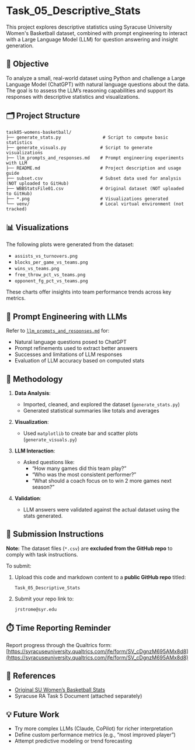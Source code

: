 # Task_05_Descriptive_Stats

This project explores descriptive statistics using Syracuse University Women's Basketball dataset, combined with prompt engineering to interact with a Large Language Model (LLM) for question answering and insight generation.

## 📌 Objective

To analyze a small, real-world dataset using Python and challenge a Large Language Model (ChatGPT) with natural language questions about the data. The goal is to assess the LLM’s reasoning capabilities and support its responses with descriptive statistics and visualizations.

## 🗂️ Project Structure

```
task05-womens-basketball/
├── generate_stats.py                # Script to compute basic statistics
├── generate_visuals.py             # Script to generate visualizations
├── llm_prompts_and_responses.md    # Prompt engineering experiments with LLM
├── README.md                       # Project description and usage guide
├── subset.csv                      # Subset data used for analysis (NOT uploaded to GitHub)
├── WBBStatsFile01.csv              # Original dataset (NOT uploaded to GitHub)
├── *.png                           # Visualizations generated
└── venv/                           # Local virtual environment (not tracked)
```

## 📊 Visualizations

The following plots were generated from the dataset:

- `assists_vs_turnovers.png`
- `blocks_per_game_vs_teams.png`
- `wins_vs_teams.png`
- `free_throw_pct_vs_teams.png`
- `opponent_fg_pct_vs_teams.png`

These charts offer insights into team performance trends across key metrics.

## 🤖 Prompt Engineering with LLMs

Refer to [`llm_prompts_and_responses.md`](llm_prompts_and_responses.md) for:

- Natural language questions posed to ChatGPT
- Prompt refinements used to extract better answers
- Successes and limitations of LLM responses
- Evaluation of LLM accuracy based on computed stats

## 🧪 Methodology

1. **Data Analysis**:
   - Imported, cleaned, and explored the dataset (`generate_stats.py`)
   - Generated statistical summaries like totals and averages

2. **Visualization**:
   - Used `matplotlib` to create bar and scatter plots (`generate_visuals.py`)

3. **LLM Interaction**:
   - Asked questions like:
     - “How many games did this team play?”
     - “Who was the most consistent performer?”
     - “What should a coach focus on to win 2 more games next season?”

4. **Validation**:
   - LLM answers were validated against the actual dataset using the stats generated.

## 📌 Submission Instructions

**Note:** The dataset files (`*.csv`) are **excluded from the GitHub repo** to comply with task instructions.

To submit:
1. Upload this code and markdown content to a **public GitHub repo** titled:
   ```
   Task_05_Descriptive_Stats
   ```
2. Submit your repo link to:
   ```
   jrstrome@syr.edu
   ```

## ⏱️ Time Reporting Reminder

Report progress through the Qualtrics form:
[https://syracuseuniversity.qualtrics.com/jfe/form/SV_cDgnzM695AMx8d8](https://syracuseuniversity.qualtrics.com/jfe/form/SV_cDgnzM695AMx8d8)

## 🔗 References

- [Original SU Women’s Basketball Stats](https://cuse.com/sports/2013/1/16/WLAX_0116134638)
- Syracuse RA Task 5 Document (attached separately)

## 💡 Future Work

- Try more complex LLMs (Claude, CoPilot) for richer interpretation
- Define custom performance metrics (e.g., “most improved player”)
- Attempt predictive modeling or trend forecasting
